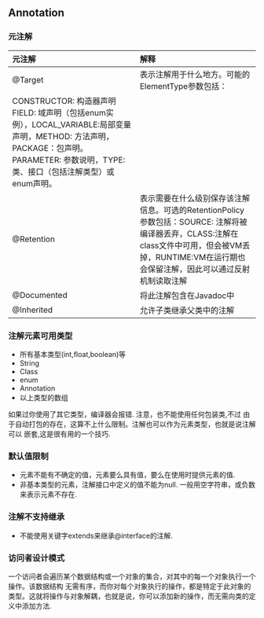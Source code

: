 
## Annotation
### 元注解

|元注解|解释|        
|:----|:----|
|@Target|表示注解用于什么地方。可能的ElementType参数包括：
CONSTRUCTOR: 构造器声明 FIELD: 域声明（包括enum实例），LOCAL_VARIABLE:局部变量声明，METHOD: 方法声明，PACKAGE：包声明。PARAMETER: 参数说明，TYPE: 类、接口（包括注解类型）或enum声明。|
|@Retention|表示需要在什么级别保存该注解信息。可选的RetentionPolicy参数包括：SOURCE: 注解将被编译器丢弃，CLASS:注解在class文件中可用，但会被VM丢掉，RUNTIME:VM在运行期也会保留注解，因此可以通过反射机制读取注解|
|@Documented|将此注解包含在Javadoc中|
|@Inherited|允许子类继承父类中的注解|

### 注解元素可用类型
* 所有基本类型(int,float,boolean)等
* String
* Class
* enum
* Annotation
* 以上类型的数组       

如果过你使用了其它类型，编译器会报错. 注意，也不能使用任何包装类,不过
由于自动打包的存在，这算不上什么限制。注解也可以作为元素类型，也就是说注解可以
嵌套,这是很有用的一个技巧.

### 默认值限制
* 元素不能有不确定的值，元素要么具有值，要么在使用时提供元素的值.
* 非基本类型的元素，注解接口中定义的值不能为null. 一般用空字符串，或负数来表示元素不存在.

### 注解不支持继承
* 不能使用关键字extends来继承@interface的注解.


### 访问者设计模式
一个访问者会遍历某个数据结构或一个对象的集合，对其中的每一个对象执行一个操作。该数据结构
无需有序，而你对每个对象执行的操作，都是特定于此对象的类型。这就将操作与对象解耦，也就是说，你可以添加新的操作，而无需向类的定义中添加方法.